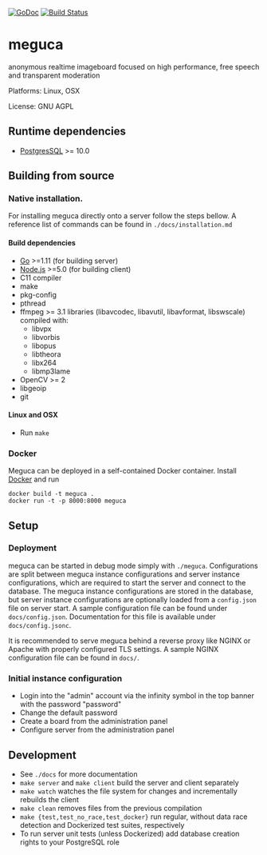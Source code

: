 [![GoDoc](https://godoc.org/github.com/bakape/meguca?status.svg)](https://godoc.org/github.com/bakape/meguca)
[![Build Status](https://travis-ci.org/bakape/meguca.svg?branch=master)](https://travis-ci.org/bakape/meguca)

# meguca
anonymous realtime imageboard focused on high performance, free speech and transparent moderation

Platforms: Linux, OSX

License: GNU AGPL

## Runtime dependencies

* [PostgresSQL](https://www.postgresql.org/download/) >= 10.0

## Building from source

### Native installation.

For installing meguca directly onto a server follow the steps bellow.
A reference list of commands can be found in `./docs/installation.md`

#### Build dependencies

* [Go](https://golang.org/doc/install) >=1.11 (for building server)
* [Node.js](https://nodejs.org) >=5.0 (for building client)
* C11 compiler
* make
* pkg-config
* pthread
* ffmpeg >= 3.1 libraries (libavcodec, libavutil, libavformat, libswscale)
compiled with:
    * libvpx
    * libvorbis
    * libopus
    * libtheora
    * libx264
    * libmp3lame
* OpenCV >= 2
* libgeoip
* git

#### Linux and OSX

* Run `make`

### Docker

Meguca can be deployed in a self-contained Docker container. Install [Docker](https://www.docker.com/)
and run
```
docker build -t meguca .
docker run -t -p 8000:8000 meguca
```

## Setup

### Deployment

meguca can be started in debug mode simply with `./meguca`.
Configurations are split between meguca instance configurations
and server instance configurations, which are required to start
the server and connect to the database.
The meguca instance configurations are stored in the database, but
server instance configurations are optionally loaded from a `config.json`
file on server start.
A sample configuration file can be found under `docs/config.json`.
Documentation for this file is available under `docs/config.jsonc`.

It is recommended to serve meguca behind a reverse proxy like NGINX or Apache
with properly configured TLS settings. A sample NGINX configuration file can be
found in `docs/`.

### Initial instance configuration

* Login into the "admin" account via the infinity symbol in the top banner with
the password "password"
* Change the default password
* Create a board from the administration panel
* Configure server from the administration panel

## Development

* See `./docs` for more documentation
* `make server` and `make client` build the server and client separately
* `make watch` watches the file system for changes and incrementally rebuilds
the client
* `make clean` removes files from the previous compilation
* `make {test,test_no_race,test_docker}` run regular, without data race
detection and Dockerized test suites, respectively
* To run server unit tests (unless Dockerized) add database creation rights to
your PostgreSQL role
